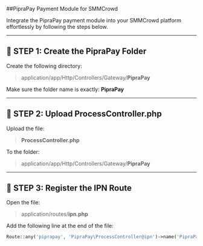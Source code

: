 ##PipraPay Payment Module for SMMCrowd

Integrate the PipraPay payment module into your SMMCrowd platform effortlessly by following the steps below.

------------------------------------------------------------
📁 STEP 1: Create the PipraPay Folder
------------------------------------------------------------

Create the following directory:

> application/app/Http/Controllers/Gateway/**PipraPay**

Make sure the folder name is exactly: **PipraPay**

------------------------------------------------------------
📄 STEP 2: Upload ProcessController.php
------------------------------------------------------------

Upload the file:  
> **ProcessController.php**

To the folder:  
> application/app/Http/Controllers/Gateway/**PipraPay**

------------------------------------------------------------
🔁 STEP 3: Register the IPN Route
------------------------------------------------------------

Open the file:  
> application/routes/**ipn.php**

Add the following line at the end of the file:

```php
Route::any('piprapay', 'PipraPay\ProcessController@ipn')->name('PipraPay');

